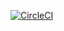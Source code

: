 [![CircleCI](https://circleci.com/gh/grantrules/multiwordle/tree/master.svg?style=svg)](https://circleci.com/gh/grantrules/multiwordle/tree/master)